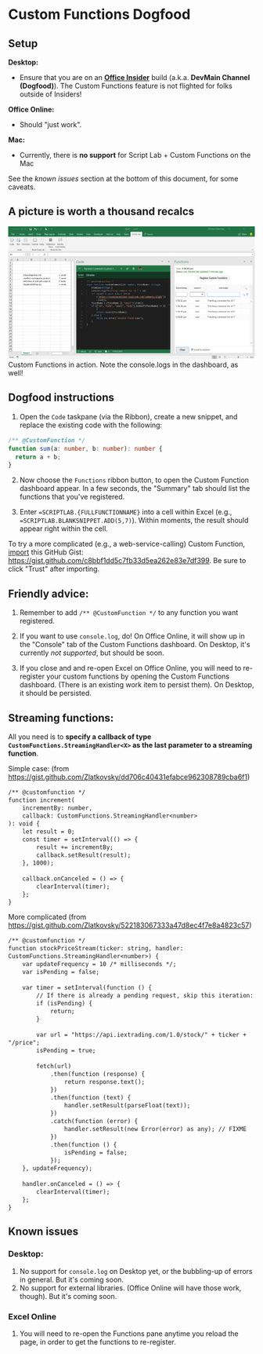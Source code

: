 # Custom Functions Dogfood

## Setup

**Desktop:**
* Ensure that you are on an **[Office Insider](https://products.office.com/en-us/office-insider?tab=Windows-Desktop#Tabs_section)** build (a.k.a. **DevMain Channel (Dogfood)**).  The Custom Functions feature is not flighted for folks outside of Insiders!

**Office Online:**
- Should "just work".

**Mac:**
- Currently, there is **no support** for Script Lab + Custom Functions on the Mac

See the *known issues* section at the bottom of this document, for some caveats.

## A picture is worth a thousand recalcs

![Screenshot](./.github/images/custom-functions-dogfood.png)
Custom Functions in action. Note the console.logs in the dashboard, as well!

## Dogfood instructions

1.  Open the `Code` taskpane (via the Ribbon), create a new snippet, and replace the existing code with the following:

```typescript
/** @CustomFunction */
function sum(a: number, b: number): number {
  return a + b;
}
```

2.  Now choose the `Functions` ribbon button, to open the Custom Function dashboard appear. In a few seconds, the "Summary" tab should list the functions that you've registered.

3.  Enter `=SCRIPTLAB.{FULLFUNCTIONNAME}` into a cell within Excel (e.g., `=SCRIPTLAB.BLANKSNIPPET.ADD(5,7)`). Within moments, the result should appear right within the cell.

To try a more complicated (e.g., a web-service-calling) Custom Function, [import](http://aka.ms/scriptlab/import) this GitHub Gist: <https://gist.github.com/c8bbf1dd5c7fb33d5ea262e83e7df399>. Be sure to click "Trust" after importing.

## Friendly advice:

1.  Remember to add `/** @CustomFunction */` to any function you want registered.

1.  If you want to use `console.log`, do!  On Office Online, it will show up in the "Console" tab of the Custom Functions dashboard.  On Desktop, it's currently *not supported*, but should be soon.

1.  If you close and and re-open Excel on Office Online, you will need to re-register your custom functions by opening the Custom Functions dashboard.  (There is an existing work item to persist them).  On Desktop, it should be persisted.

## Streaming functions:

All you need is to **specify a callback of type `CustomFunctions.StreamingHandler<X>` as the last parameter to a streaming function**. 

Simple case:  (from https://gist.github.com/Zlatkovsky/dd706c40431efabce962308789cba6f1)

```
/** @customfunction */
function increment(
    incrementBy: number,
    callback: CustomFunctions.StreamingHandler<number>
): void {
    let result = 0;
    const timer = setInterval(() => {
        result += incrementBy;
        callback.setResult(result);
    }, 1000);

    callback.onCanceled = () => {
        clearInterval(timer);
    };
}
```


More complicated (from https://gist.github.com/Zlatkovsky/522183067333a47d8ec4f7e8a4823c57)

```
/** @customfunction */
function stockPriceStream(ticker: string, handler: CustomFunctions.StreamingHandler<number>) {
    var updateFrequency = 10 /* milliseconds */;
    var isPending = false;

    var timer = setInterval(function () {
        // If there is already a pending request, skip this iteration:
        if (isPending) {
            return;
        }

        var url = "https://api.iextrading.com/1.0/stock/" + ticker + "/price";
        isPending = true;

        fetch(url)
            .then(function (response) {
                return response.text();
            })
            .then(function (text) {
                handler.setResult(parseFloat(text));
            })
            .catch(function (error) {
                handler.setResult(new Error(error) as any); // FIXME
            })
            .then(function () {
                isPending = false;
            });
    }, updateFrequency);

    handler.onCanceled = () => {
        clearInterval(timer);
    };
}
```



## Known issues

### Desktop:
1. No support for `console.log` on Desktop yet, or the bubbling-up of errors in general.  But it's coming soon.
2. No support for external libraries.  (Office Online will have those work, though).  But it's coming soon.

### Excel Online
1. You will need to re-open the Functions pane anytime you reload the page, in order to get the functions to re-register.
